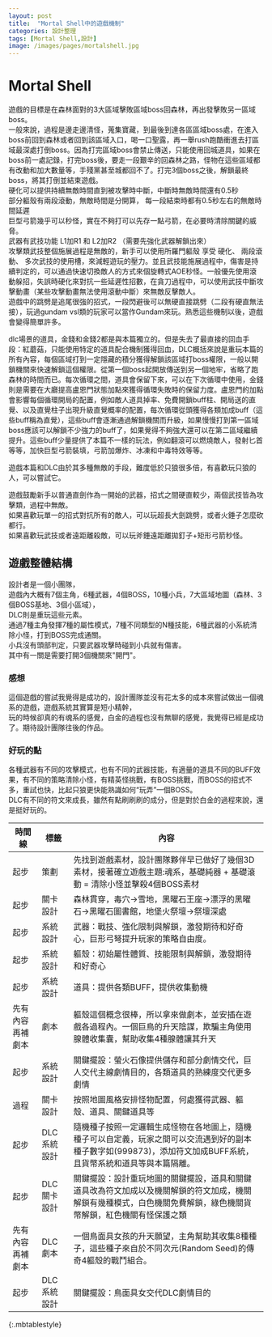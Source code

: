 ```yaml
---
layout: post
title:  "Mortal Shell中的遊戲機制"
categories: 設計整理
tags: [Mortal Shell,設計]
image: /images/pages/mortalshell.jpg
---
```


# Mortal Shell 

遊戲的目標是在森林面對的3大區域擊敗區域boss回森林，再出發擊敗另一區域boss。  
一般來說，過程是邊走邊清怪，蒐集寶藏，到最後到達各區區域boss處，在進入boss前回到森林或者回到該區域入口，喝一口聖露，再一舉rush跑酷衝進去打區域最深處打倒boss。因為打完區域boss會禁止傳送，只能使用回城道具，如果在boss前一處記錄，打完boss後，要走一段艱辛的回森林之路，怪物在這些區域都有改動和加大數量等，手殘黨甚至城都回不了。打完3個boss之後，解鎖最終boss，將其打倒並結束遊戲。  
硬化可以提供持續無敵時間直到被攻擊時中斷，中斷時無敵時間還有0.5秒  
部分軀殼有兩段滾動，無敵時間是分開算， 每一段結束時都有0.5秒左右的無敵時間延遲  
巨型弓箭幾乎可以秒怪，實在不夠打可以先存一點弓箭，在必要時清除關鍵的威脅。  
武器有武技功能 L1加R1 和 L2加R2 （需要先強化武器解鎖出來）  
攻擊類武技整個施展過程是無敵的，新手可以使用所羅門軀殼 享受 硬化、 兩段滾動、 多次武技的使用槽，來減輕遊玩的壓力。並且武技能施展過程中，傷害是持續判定的，可以通過快速切換敵人的方式來個旋轉式AOE秒怪。一般優先使用滾動躲招，失誤時硬化來對抗一些延遲性招數，在貪刀過程中，可以使用武技中斷攻擊動畫（某些攻擊動畫無法使用滾動中斷）來無敵反擊敵人。  
遊戲中的跳劈是追尾很強的招式，一段閃避後可以無硬直接跳劈（二段有硬直無法接），玩過gundam vsl類的玩家可以當作Gundam來玩。熟悉這些機制以後，遊戲會變得簡單許多。  
  
dlc場景的道具，金錢和金錢2都是與本篇獨立的。但是失去了最直接的回血手段：紅蘑菇，只能使用特定的道具配合機制獲得回血，DLC概括來說是重玩本篇的所有內容，每個區域打到一定隱藏的積分獲得解鎖該區域打boss權限，一般以開鎖機關來快速解鎖這個權限。從第一個boss起開放傳送到另一個地牢，省略了跑森林的時間而已。每次循環之間，道具會保留下來，可以在下次循環中使用，金錢則是需要在大廳提高盧恩門狀態加點來獲得循環失敗時的保留力度。盧恩門的加點會影響每個循環開局的配置，例如敵人道具掉率、免費開鎖buff柱、開局送的直覺、以及直覺柱子出現升級直覺概率的配置，每次循環從頭獲得各類加成buff（這些buff稱為直覺），這些buff會逐漸通過解鎖機關而升級，如果慢慢打到第一區域boss應該可以解鎖不少強力的buff了，如果覺得不夠強大還可以在第二區域繼續提升。這些buff少量提供了本篇不一樣的玩法，例如翻滾可以燃燒敵人，發射匕首等等，加快巨型弓箭裝填，弓箭加爆炸、冰凍和中毒特效等等。  
  
遊戲本篇和DLC由於其多種無敵的手段，難度低於只狼很多倍，有喜歡玩只狼的人，可以嘗試它。  
  

遊戲鼓勵新手以普通直劍作為一開始的武器，招式之間硬直較少，兩個武技皆為攻擊類，過程中無敵。  
如果喜歡玩單一的招式對抗所有的敵人，可以玩超長大劍跳劈，或者火錘子怎麼砍都行。  
如果喜歡玩武技或者遠距離殺敵，可以玩斧錘遠距離拋釘子+矩形弓箭秒怪。  

## 遊戲整體結構  

設計者是一個小團隊，  
遊戲內大概有7個主角，6種武器，4個BOSS，10種小兵，7大區域地圖（森林、3個BOSS基地、3個小區域），  
DLC則是重玩這些元素。  
通過7種主角發揮7種的屬性模式，7種不同類型的N種技能，6種武器的小系統清除小怪，打到BOSS完成通關。  
小兵沒有頭部判定，只要武器攻擊時碰到小兵就有傷害。  
其中有一關是需要打開3個機關來"開門"。

### 感想
這個遊戲的嘗試我覺得是成功的，設計團隊並沒有花太多的成本來嘗試做出一個魂系的遊戲，遊戲系統其實算是短小精幹，  
玩的時候卻真的有魂系的感覺，白金的過程也沒有無聊的感覺，我覺得已經是成功了。期待設計團隊往後的作品。  

### 好玩的點  
各種武器有不同的攻擊模式，也有不同的武器技能，有適量的道具不同的BUFF效果，有不同的策略清除小怪，有精英怪挑戰，有BOSS挑戰，而BOSS的招式不多，重試也快，比起只狼更快能熟識如何“玩弄”一個BOSS。  
DLC有不同的符文來成長，雖然有點刷刷刷的成分，但是對於白金的過程來說，還是挺好玩的。  

|時間線|標籤|內容|
|--|--|--|
|起步|策劃|先找到遊戲素材，設計團隊夥伴早已做好了幾個3D素材，接著確立遊戲主題:魂系，基礎純器 + 基礎滾動 = 清除小怪並擊殺4個BOSS素材|
|起步|關卡設計|森林貫穿，毒穴->雪地，黑曜石王座->漂浮的黑曜石->黑曜石圖書館，地堡火祭壇->祭壇深處|
|起步|系統設計|武器：戰技、強化限制與解鎖，激發期待和好奇心，巨形弓弩提升玩家的策略自由度。|
|起步|系統設計|軀殼：初始屬性體質、技能限制與解鎖，激發期待和好奇心|
|起步|系統設計|道具：提供各類BUFF，提供收集動機|
|先有內容再補劇本|劇本|軀殼這個概念很棒，所以拿來做劇本，並安插在遊戲各過程內。一個巨鳥的升天陰謀，欺騙主角使用腺體收集囊，幫助收集4種腺體讓其升天|
|起步|系統設計|關鍵擺設：螢火石像提供儲存和部分劇情交代，巨人交代主線劇情目的，各類道具的熟練度交代更多劇情|
|過程|關卡設計|按照地圖風格安排怪物配置，何處獲得武器、軀殼、道具、關鍵道具等|
|起步|DLC系統設計|隨機種子按照一定邏輯生成怪物在各地圖上，隨機種子可以自定義，玩家之間可以交流遇到好的副本種子數字如(999873)，添加符文加成BUFF系統，且貨幣系統和道具等與本篇隔離。|
|起步|DLC關卡設計|關鍵擺設：設計重玩地圖的關鍵擺設，道具和關鍵道具改為符文加成以及機關解鎖的符文加成，機關解鎖有幾種模式，白色機關免費解鎖，綠色機關貨幣解鎖，紅色機關有怪保護之類|
|先有內容再補劇本|DLC劇本|一個鳥面具女孩的升天願望，主角幫助其收集8種種子，這些種子來自於不同次元(Random Seed)的傳奇4軀殼的戰鬥組合。|
|起步|DLC系統設計|關鍵擺設：鳥面具女交代DLC劇情目的|
{:.mbtablestyle}

